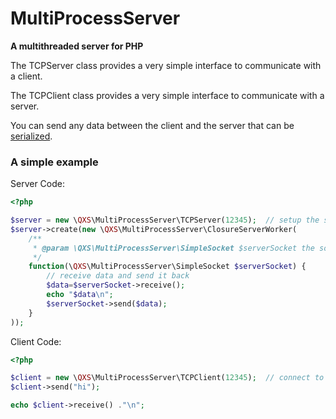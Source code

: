 MultiProcessServer
==================


**A multithreaded server for PHP**

The TCPServer class provides a very simple interface to communicate with a client.

The TCPClient class provides a very simple interface to communicate with a server.

You can send any data between the client and the server that can be [serialized][serialize].


### A simple example

Server Code:
```php
<?php

$server = new \QXS\MultiProcessServer\TCPServer(12345);  // setup the server for 127.0.0.1 on port 12345
$server->create(new \QXS\MultiProcessServer\ClosureServerWorker(
    /**
     * @param \QXS\MultiProcessServer\SimpleSocket $serverSocket the socket to communicate with the client
     */
    function(\QXS\MultiProcessServer\SimpleSocket $serverSocket) {
        // receive data and send it back
        $data=$serverSocket->receive();
        echo "$data\n";
        $serverSocket->send($data);
    }
));
```

Client Code:
```php
<?php

$client = new \QXS\MultiProcessServer\TCPClient(12345);  // connect to 127.0.0.1 on port 12345
$client->send("hi");

echo $client->receive() ."\n";
```




  [serialize]: http://php.net/serialize
